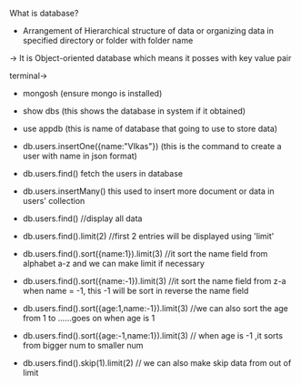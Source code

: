 What is database?
- Arrangement of Hierarchical structure of data or organizing data in specified directory or folder with folder name

-> It is Object-oriented database which means it posses with key value pair

terminal->
- mongosh
(ensure mongo is installed)

- show dbs
(this shows the database in system if it obtained)

- use appdb
(this is name of database that going to use to store data)

- db.users.insertOne({name:"VIkas"})
(this is the command to create a user with name in json format)

- db.users.find()
fetch the users in database

- db.users.insertMany()
this used to insert more document or data in users' collection

- db.users.find()                                   //display all data
- db.users.find().limit(2)                          //first 2 entries will be displayed using 'limit'
- db.users.find().sort({name:1}).limit(3)           //it sort the name field from alphabet a-z and we can make limit if necessary
- db.users.find().sort({name:-1}).limit(3)          //it sort the name field from z-a when name = -1, this -1 will be sort in reverse the name field 
- db.users.find().sort({age:1,name:-1}).limit(3)     //we can also sort the age from 1 to ......goes on when age is 1
- db.users.find().sort({age:-1,name:1}).limit(3)     // when age is -1 ,it sorts from bigger num to smaller num

- db.users.find().skip(1).limit(2)                // we can also make skip data from out of limit
